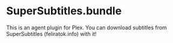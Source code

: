 SuperSubtitles.bundle
=====================

This is an agent plugin for Plex. You can download subtitles from SuperSubtitles (feliratok.info) with it!
